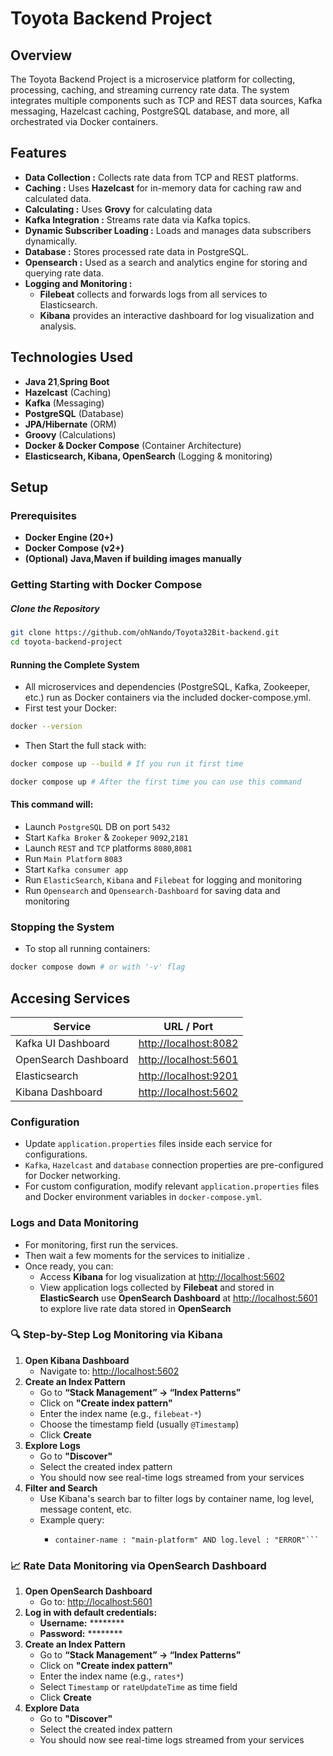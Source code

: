 # Toyota Backend Project

## Overview
The Toyota Backend Project is a microservice platform for collecting, processing, caching, and streaming currency rate data. The system integrates multiple components such as TCP and REST data sources, Kafka messaging, Hazelcast caching, PostgreSQL database, and more, all orchestrated via Docker containers.

## Features
- **Data Collection :** Collects rate data from TCP and REST platforms.
- **Caching :** Uses **Hazelcast** for in-memory data for caching raw and calculated data.
- **Calculating :** Uses **Grovy** for calculating data
- **Kafka Integration :** Streams rate data via Kafka topics.
- **Dynamic Subscriber Loading :** Loads and manages data subscribers dynamically.
- **Database :** Stores processed rate data in PostgreSQL.
- **Opensearch :** Used as a search and analytics engine for storing and querying rate data.
- **Logging and Monitoring :**
  - **Filebeat** collects and forwards logs from all services to Elasticsearch.
  - **Kibana** provides an interactive dashboard for log visualization and analysis.

## Technologies Used
- **Java 21**,**Spring Boot**
- **Hazelcast** (Caching)
- **Kafka** (Messaging)
- **PostgreSQL** (Database)
- **JPA/Hibernate** (ORM)
- **Groovy** (Calculations)
- **Docker & Docker Compose** (Container Architecture)
- **Elasticsearch, Kibana, OpenSearch** (Logging & monitoring)

## Setup

### Prerequisites
- **Docker Engine (20+)**
- **Docker Compose (v2+)**
- **(Optional)** **Java,Maven if building images manually**

### Getting Starting with Docker Compose

##### Clone the Repository
```bash
git clone https://github.com/ohNando/Toyota32Bit-backend.git
cd toyota-backend-project
```

#### Running the Complete System
- All microservices and dependencies (PostgreSQL, Kafka, Zookeeper, etc.) run as Docker containers via the included docker-compose.yml.
- First test your Docker:
```bash
docker --version
```
- Then Start the full stack with:
```bash
docker compose up --build # If you run it first time
```
```bash
docker compose up # After the first time you can use this command 
```

#### This command will:
- Launch `PostgreSQL` DB on port `5432`
- Start `Kafka Broker` & `Zookeper` `9092`,`2181`
- Launch `REST` and `TCP` platforms `8080`,`8081`
- Run `Main Platform` `8083`
- Start `Kafka consumer app`
- Run `ElasticSearch`, `Kibana` and `Filebeat` for logging and monitoring
- Run `Opensearch` and `Opensearch-Dashboard` for saving data and monitoring

### Stopping the System
- To stop all running containers:
```bash
docker compose down # or with '-v' flag
```

## Accesing Services
| Service              | URL / Port                                     |
| -------------------- | ---------------------------------------------- |
| Kafka UI Dashboard   | [http://localhost:8082](http://localhost:8082) |
| OpenSearch Dashboard | [http://localhost:5601](http://localhost:5601) |
| Elasticsearch        | [http://localhost:9201](http://localhost:9201) |
| Kibana Dashboard     | [http://localhost:5602](http://localhost:5602) |

### Configuration
- Update `application.properties` files inside each service for configurations.
- `Kafka`, `Hazelcast` and `database` connection properties are pre-configured for Docker networking.
- For custom configuration, modify relevant `application.properties` files and Docker environment variables in `docker-compose.yml`.

### Logs and Data Monitoring
- For monitoring, first run the services.
- Then wait a few moments for the services to initialize .
- Once ready, you can:
  - Access **Kibana** for log visualization at [http://localhost:5602](http://localhost:5602)
  - View application logs collected by **Filebeat** and stored in **ElasticSearch** use **OpenSearch Dashboard** at [http://localhost:5601](http://localhost:5601) to explore live rate data stored in **OpenSearch**


### **🔍 Step-by-Step Log Monitoring via Kibana**
1. **Open Kibana Dashboard**
   - Navigate to: [http://localhost:5602](http://localhost:5602)
2. **Create an Index Pattern**
    - Go to **“Stack Management” → “Index Patterns”** 
    - Click on **"Create index pattern"**
    - Enter the index name (e.g., `filebeat-*`)
    - Choose the timestamp field (usually `@Timestamp`)
    - Click **Create**
3. **Explore Logs**
    - Go to **"Discover"** 
    - Select the created index pattern
    - You should now see real-time logs streamed from your services
4. **Filter and Search**
    - Use Kibana's search bar to filter logs by container name, log level, message content, etc.
    - Example query:
        - ```pgsql
          container-name : "main-platform" AND log.level : "ERROR"```
### 📈 Rate Data Monitoring via OpenSearch Dashboard
1. **Open OpenSearch Dashboard**
    - Go to: [http://localhost:5601](http://localhost:5601)
2. **Log in with default credentials:**
    - **Username:** ********
    - **Password:** ********
3. **Create an Index Pattern**
    - Go to **“Stack Management” → “Index Patterns”**
    - Click on **"Create index pattern"**
    - Enter the index name (e.g., `rates*`)
    - Select `Timestamp` or `rateUpdateTime` as time field
    - Click **Create**
4. **Explore Data**
   - Go to **"Discover"** 
   - Select the created index pattern
   - You should now see real-time logs streamed from your services